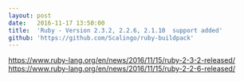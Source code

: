 ```yaml
---
layout:	post
date:	2016-11-17 13:50:00
title:	'Ruby - Version 2.3.2, 2.2.6, 2.1.10  support added'
github: 'https://github.com/Scalingo/ruby-buildpack'
---
```


https://www.ruby-lang.org/en/news/2016/11/15/ruby-2-3-2-released/
https://www.ruby-lang.org/en/news/2016/11/15/ruby-2-2-6-released/
